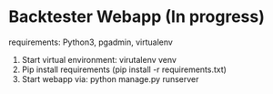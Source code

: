 # Backtester Webapp (In progress)

requirements: Python3, pgadmin, virtualenv

1. Start virtual environment: virutalenv venv
2. Pip install requirements (pip install -r requirements.txt)
3. Start webapp via: python manage.py runserver
